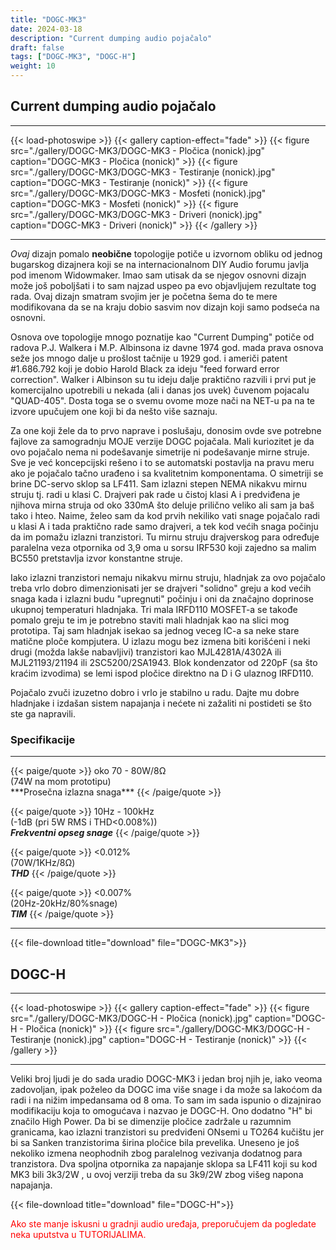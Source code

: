 ```yaml
---
title: "DOGC-MK3"
date: 2024-03-18
description: "Current dumping audio pojačalo"
draft: false
tags: ["DOGC-MK3", "DOGC-H"]
weight: 10
---
```

## Current dumping audio pojačalo
<hr>
{{< load-photoswipe >}}
{{< gallery caption-effect="fade" >}}
  {{< figure src="./gallery/DOGC-MK3/DOGC-MK3 - Pločica (nonick).jpg" caption="DOGC-MK3 - Pločica (nonick)" >}}
  {{< figure src="./gallery/DOGC-MK3/DOGC-MK3 - Testiranje (nonick).jpg" caption="DOGC-MK3 - Testiranje (nonick)" >}}
  {{< figure src="./gallery/DOGC-MK3/DOGC-MK3 - Mosfeti (nonick).jpg" caption="DOGC-MK3 - Mosfeti (nonick)" >}}
  {{< figure src="./gallery/DOGC-MK3/DOGC-MK3 - Driveri (nonick).jpg" caption="DOGC-MK3 - Driveri (nonick)" >}}
{{< /gallery >}}
<hr>

*Ovaj* dizajn pomalo **neobične** topologije potiče u izvornom obliku od jednog bugarskog dizajnera koji se na internacionalnom DIY Audio forumu javlja pod imenom Widowmaker. Imao sam utisak da se njegov osnovni dizajn može još poboljšati i to sam najzad uspeo pa evo objavljujem rezultate tog rada. Ovaj dizajn smatram svojim jer je početna šema do te mere modifikovana da se na kraju dobio sasvim nov dizajn koji samo podseća na osnovni.

Osnova ove topologije mnogo poznatije kao "Current Dumping" potiče od radova P.J. Walkera i M.P. Albinsona iz davne 1974 god. mada prava osnova seže jos mnogo dalje u prošlost tačnije u 1929 god. i američi patent #1.686.792 koji je dobio Harold Black za ideju "feed forward error correction". Walker i Albinson su tu ideju dalje praktično razvili i prvi put je komercijalno upotrebili u nekada (ali i danas jos uvek) čuvenom pojacalu "QUAD-405". Dosta toga se o svemu ovome moze nači na NET-u pa na te izvore upučujem one koji bi da nešto više saznaju.

Za one koji žele da to prvo naprave i poslušaju, donosim ovde sve potrebne fajlove za samogradnju MOJE verzije DOGC pojačala. Mali kuriozitet je da ovo pojačalo nema ni podešavanje simetrije ni podešavanje mirne struje. Sve je već koncepcijski rešeno i to se automatski postavlja na pravu meru ako je pojačalo tačno urađeno i sa kvalitetnim komponentama. O simetriji se brine DC-servo sklop sa LF411. Sam izlazni stepen NEMA nikakvu mirnu struju tj. radi u klasi C. Drajveri pak rade u čistoj klasi A i predviđena je njihova mirna struja od oko 330mA što deluje prilično veliko ali sam ja baš tako i hteo. Naime, želeo sam da kod prvih nekiliko vati snage pojačalo radi u klasi A i tada praktično rade samo drajveri, a tek kod većih snaga počinju da im pomažu izlazni tranzistori. Tu mirnu struju drajverskog para određuje paralelna veza otpornika od 3,9 oma u sorsu IRF530 koji zajedno sa malim BC550 pretstavlja izvor konstantne struje.

Iako izlazni tranzistori nemaju nikakvu mirnu struju, hladnjak za ovo pojačalo treba vrlo dobro dimenzionisati jer se drajveri "solidno" greju a kod većih snaga kada i izlazni budu "upregnuti" počinju i oni da značajno doprinose ukupnoj temperaturi hladnjaka. Tri mala IRFD110 MOSFET-a se takođe pomalo greju te im je potrebno staviti mali hladnjak kao na slici mog prototipa. Taj sam hladnjak isekao sa jednog veceg IC-a sa neke stare matične ploče kompjutera. U izlazu mogu bez izmena biti korišćeni i neki drugi (možda lakše nabavljivi) tranzistori kao MJL4281A/4302A ili MJL21193/21194 ili 2SC5200/2SA1943. Blok kondenzator od 220pF (sa što kraćim izvodima) se lemi ispod pločice direktno na D i G ulaznog IRFD110.

Pojačalo zvuči izuzetno dobro i vrlo je stabilno u radu. Dajte mu dobre hladnjake i izdašan sistem napajanja i nećete ni zažaliti ni postideti se što ste ga napravili.

### Specifikacije
<hr>
{{< paige/quote >}}
oko 70 - 80W/8Ω<br>(74W na mom prototipu)<br>***Prosečna izlazna snaga***
{{< /paige/quote >}}

{{< paige/quote >}}
10Hz - 100kHz<br>(-1dB (pri 5W RMS i THD<0.008%))<br>***Frekventni opseg snage***
{{< /paige/quote >}}

{{< paige/quote >}}
<0.012%<br>(70W/1KHz/8Ω)<br>***THD***
{{< /paige/quote >}}

{{< paige/quote >}}
<0.007%<br>(20Hz-20kHz/80%snage)<br>***TIM***
{{< /paige/quote >}}
<hr>

{{< file-download title="download" file="DOGC-MK3">}}

## DOGC-H

<hr>
{{< load-photoswipe >}}
{{< gallery caption-effect="fade" >}}
  {{< figure src="./gallery/DOGC-MK3/DOGC-H - Pločica (nonick).jpg" caption="DOGC-H - Pločica (nonick)" >}}
  {{< figure src="./gallery/DOGC-MK3/DOGC-H - Testiranje (nonick).jpg" caption="DOGC-H - Testiranje (nonick)" >}}
{{< /gallery >}}
<hr>

Veliki broj ljudi je do sada uradio DOGC-MK3 i jedan broj njih je, iako veoma zadovoljan, ipak poželeo da DOGC ima više snage i da može sa lakoćom da radi i na nižim impedansama od 8 oma. To sam im sada ispunio o dizajnirao modifikaciju koja to omogućava i nazvao je DOGC-H. Ono dodatno "H" bi značilo High Power. Da bi se dimenzije pločice zadržale u razumnim granicama, kao izlazni tranzistori su predviđeni ONsemi u TO264 kučištu jer bi sa Sanken tranzistorima širina pločice bila prevelika. Uneseno je još nekoliko izmena neophodnih zbog paralelnog vezivanja dodatnog para tranzistora. Dva spoljna otpornika za napajanje sklopa sa LF411 koji su kod MK3 bili 3k3/2W , u ovoj verziji treba da su 3k9/2W zbog višeg napona napajanja.

{{< file-download title="download" file="DOGC-H">}}

<p style="color: red;" class="text-center">Ako ste manje iskusni u gradnji audio uređaja, preporučujem da pogledate neka uputstva u TUTORIJALIMA.</p>

